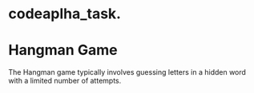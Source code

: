 # codeaplha_task.
# Hangman Game
The Hangman game typically involves guessing letters in a hidden word with a limited number of attempts.
